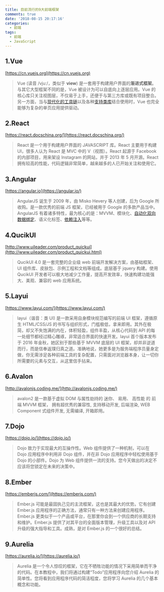 ```yaml
---
title: 目前流行的9大前端框架
comments: true
date: '2018-08-15 20:17:16'
categories:
  - 前端
tags:
  - 前端
  - JavaScript
---
```


## 1.Vue

[https://cn.vuejs.org](https://cn.vuejs.org)

> Vue (读音 /vjuː/，类似于 **view**) 是一套用于构建用户界面的**渐进式框架**。与其它大型框架不同的是，Vue 被设计为可以自底向上逐层应用。Vue 的核心库只关注视图层，不仅易于上手，还便于与第三方库或既有项目整合。另一方面，当与[现代化的工具链](https://cn.vuejs.org/v2/guide/single-file-components.html)以及各种[支持类库](https://github.com/vuejs/awesome-vue#libraries--plugins)结合使用时，Vue 也完全能够为复杂的单页应用提供驱动。

## 2.React

[https://react.docschina.org/](https://react.docschina.org/)

> React 是一个用于构建用户界面的 JAVASCRIPT 库。React 主要用于构建 UI，很多人认为 React 是 MVC 中的 V（视图）。React 起源于 Facebook 的内部项目，用来架设 Instagram 的网站，并于 2013 年 5 月开源。React 拥有较高的性能，代码逻辑非常简单，越来越多的人已开始关注和使用它。

## 3.Angular

[https://angular.io](https://angular.io/)

> AngularJS 诞生于 2009 年，由 Misko Hevery 等人创建，后为 Google 所收购。是一款优秀的前端 JS 框架，已经被用于 Google 的多款产品当中。AngularJS 有着诸多特性，最为核心的是：MVVM、模块化、[自动化双向数据绑定](https://www.angularjs.net.cn/tutorial/10.html)、语义化标签、[依赖注入](https://www.angularjs.net.cn/tutorial/17.html)等等。

## 4.QucikUI

[http://www.uileader.com/product_quickui](http://www.uileader.com/product_quickui.html)

> QucikUI 4.0 是一套完整的企业级 web 前端开发解决方案，由基础框架、UI 组件库、皮肤包、示例工程和文档等组成。底层基于 jquery 构建。使用 QucikUI 开发者可以极大地减少工作量，提高开发效率，快速构建功能强大、美观、兼容的 web 应用系统。

## 5.Layui

[https://www.layui.com/](https://www.layui.com/)

> layui（谐音：类 UI) 是一款采用自身模块规范编写的前端 UI 框架，遵循原生 HTML/CSS/JS 的书写与组织形式，门槛极低，拿来即用。其外在极简，却又不失饱满的内在，体积轻盈，组件丰盈，从核心代码到 API 的每一处细节都经过精心雕琢，非常适合界面的快速开发。layui 首个版本发布于 2016 年金秋，她区别于那些基于 MVVM 底层的 UI 框架，却并非逆道而行，而是信奉返璞归真之道。准确地说，她更多是为服务端程序员量身定做，你无需涉足各种前端工具的复杂配置，只需面对浏览器本身，让一切你所需要的元素与交互，从这里信手拈来。

## 6.Avalon

[http://avalonjs.coding.me/](http://avalonjs.coding.me/)

> avalon2 是一款基于虚拟 DOM 与属性劫持的 迷你、 易用、 高性能 的 前端 MVVM 框架， 拥有超优秀的兼容性, 支持移动开发, 后端渲染, WEB Component 式组件开发, 无需编译, 开箱即用。

## 7.Dojo

[https://dojo.io/](https://dojo.io/)

> Dojo 致力于实现最大的互操作性。Web 组件提供了一种机制，可以在 Dojo 应用程序中利用非 Dojo 组件，并在非 Dojo 应用程序中轻松使用基于 Dojo 的小部件。Dojo 为 Web 组件提供一流的支持。您今天做出的决定不应该将您锁定在未来的决策中。

## 8.Ember

[https://emberjs.com/](https://emberjs.com/)

> Ember.js 可能是最固执己见的主流框架，这也是其最大的优势。它有创建 Ember.js 应用程序的正确方法，通常只有一种方法来创建应用程序。Ember.js 更类似于一个产品或平台，在那里你会到一个供应商的长期支持和维护。Ember.js 提供了对其平台的全面版本管理，升级工具以及对 API 升级的强大指导和工具。成熟，是对 Ember.js 的一个很好的总结。

## 9.Aurelia

[https://aurelia.io/](https://aurelia.io/)

> Aurelia 是一个令人惊叹的框架，它在不牺牲功能的情况下采用简单而干净的代码。在本教程中，我们将通过构建“Todo”应用程序向您介绍 Aurelia 的简单性。您将看到应用程序代码的简洁程度，您将学习 Aurelia 的几个基本概念和功能。
